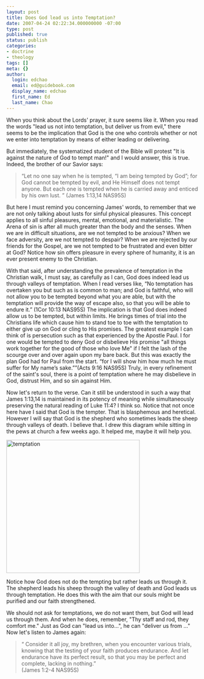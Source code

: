 ```yaml
---
layout: post
title: Does God lead us into Temptation?
date: 2007-04-24 02:22:34.000000000 -07:00
type: post
published: true
status: publish
categories:
- doctrine
- theology
tags: []
meta: {}
author:
  login: edchao
  email: ed@guidebook.com
  display_name: edchao
  first_name: Ed
  last_name: Chao
---
```

<p>When you think about the Lords' prayer, it sure seems like it. When you read the words "lead us not into temptation, but deliver us from evil,"  there seems to be the implication that God is the one who controls whether or not we enter into temptation by means of either leading or delivering.</p>
<p>But immediately, the systematized student of the Bible will protest "It is against the nature of God to tempt man!" and I would answer, this is true. Indeed, the brother of our Savior says:</p>
<blockquote><p> “Let no one say when he is tempted, “I am being tempted by God”; for God cannot be tempted by evil, and He Himself does not tempt anyone.  But each one is tempted when he is carried away and enticed by his own lust. ” (James 1:13,14 NAS95S)</p></blockquote>
<p>But here I must remind you concerning James' words, to remember that we are not only talking about lusts for sinful physical pleasures.  This concept applies to all sinful pleasures, mental, emotional, and materialistic.  The Arena of sin is after all much greater than the body and the senses.  When we are in difficult situations, are we not tempted to be anxious? When we face adversity, are we not tempted to despair? When we are rejected by our friends for the Gospel, are we not tempted to be frustrated and even bitter at God?  Notice how sin offers pleasure in every sphere of humanity, it is an ever present enemy to the Christian.</p>
<p>With that said, after understanding the prevalence of temptation in the Christian walk, I must say, as carefully as I can, God does indeed lead us through valleys of temptation.  When I read verses like, “No temptation has overtaken you but such as is common to man; and God is faithful, who will not allow you to be tempted beyond what you are able, but with the temptation will provide the way of escape also, so that you will be able to endure it.” (1Cor 10:13 NAS95S)  The implication is that God does indeed allow us to be tempted, but within limits.  He brings times of trial into the Christians life which cause him to stand toe to toe with the temptation to either give up on God or cling to His promises.  The greatest example I can think of is persecution such as that experienced by the Apostle Paul.  I for one would be tempted to deny God or disbelieve His promise "all things work together for the good of those who love Me" if I felt the lash of the scourge over and over again upon my bare back.  But this was exactly the plan God had for Paul from the start. “for I will show him how much he must suffer for My name’s sake.””(Acts 9:16 NAS95S) Truly, in every refinement of the saint's soul, there is a point of temptation where he may disbelieve in God, distrust Him, and so sin against Him.</p>
<p>Now let's return to the verse.  Can it still be understood in such a way that James 1:13,14 is maintained in its potency of meaning while simultaneously preserving the natural reading of Luke 11:4? I think so.  Notice that not once here have I said that God is the tempter.  That is blasphemous and heretical.  However I will say that God is the shepherd who sometimes leads the sheep through valleys of death.  I believe that.  I drew this diagram while sitting in the pews at church a few weeks ago.  It helped me, maybe it will help you.</p>
<p><img src="{{ site.baseurl }}/assets/temptation.jpg" alt="temptation" width="350" /></p>
<p>Notice how God does not do the tempting but rather leads us through it.  The shepherd leads his sheep through the valley of death and God  leads us through temptation. He does this with the aim that our souls might be purified and our faith strengthened.</p>
<p>We should not ask for temptations, we do not want them, but God will lead us through them.  And when he does, remember, "Thy staff and rod, they comfort me." Just as God can "lead us into...", he can "deliver us from ..."  Now let's listen to James again:</p>
<blockquote><p>“  Consider it all joy, my brethren, when you encounter various trials, knowing that the testing of your faith produces endurance. And let endurance have its perfect result, so that you may be perfect and complete, lacking in nothing.”<br />
(James 1:2-4 NAS95S)</p></blockquote>
